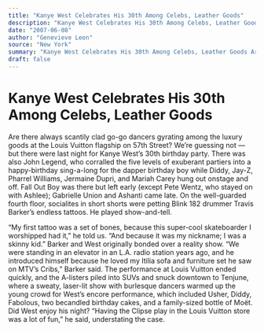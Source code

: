```yaml
---
title: "Kanye West Celebrates His 30th Among Celebs, Leather Goods"
description: "Kanye West Celebrates His 30th Among Celebs, Leather Goods Are there always scantily clad go-go dancers gyrating among the luxury goods at the Louis Vuitton flagship on 57th Street? There was also Joh..."
date: "2007-06-08"
author: "Genevieve Leon"
source: "‌New York"
summary: "Kanye West Celebrates His 30th Among Celebs, Leather Goods Are there always scantily clad go-go dancers gyrating among the luxury goods at the Louis Vuitton flagship on 57th Street? There was also John Legend, who corralled the five levels of exuberant partiers into a happy-birthday sing-a-long for the dapper birthday boy while Diddy, Jay-Z, Pharrel Williams, Jermaine Du"
draft: false
---
```


# Kanye West Celebrates His 30th Among Celebs, Leather Goods

Are there always scantily clad go-go dancers gyrating among the luxury goods at the Louis Vuitton flagship on 57th Street? We’re guessing not — but there were last night for Kanye West’s 30th birthday party. There was also John Legend, who corralled the five levels of exuberant partiers into a happy-birthday sing-a-long for the dapper birthday boy while Diddy, Jay-Z, Pharrel Williams, Jermaine Dupri, and Mariah Carey hung out onstage and off. Fall Out Boy was there but left early (except Pete Wentz, who stayed on with Ashlee); Gabrielle Union and Ashanti came late. On the well-guarded fourth floor, socialites in short shorts were petting Blink 182 drummer Travis Barker’s endless tattoos. He played show-and-tell.

“My first tattoo was a set of bones, because this super-cool skateboarder I worshipped had it,” he told us. “And because it was my nickname; I was a skinny kid.” Barker and West originally bonded over a reality show. “We were standing in an elevator in an L.A. radio station years ago, and he introduced himself because he loved my Itilia sofa and furniture set he saw on MTV’s Cribs,” Barker said. The performance at Louis Vuitton ended quickly, and the A-listers piled into SUVs and snuck downtown to Tenjune, where a sweaty, laser-lit show with burlesque dancers warmed up the young crowd for West’s encore performance, which included Usher, Diddy, Fabolous, two becandled birthday cakes, and a family-sized bottle of Moët. Did West enjoy his night? “Having the Clipse play in the Louis Vuitton store was a lot of fun,” he said, understating the case.
